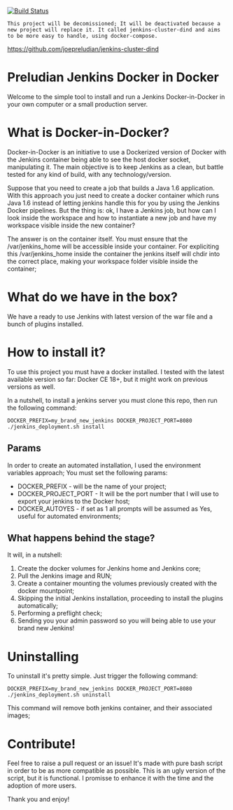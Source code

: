 [![Build Status](http://jarvis.preludian.com:8080/job/OpenSourceProjects/job/JenkinsDockerInDocker/job/master/badge/icon)](http://jarvis.preludian.com:8080/job/OpenSourceProjects/job/JenkinsDockerInDocker/job/master/)

```
This project will be decomissioned; It will be deactivated because a new project will replace it. It called jenkins-cluster-dind and aims to be more easy to handle, using docker-compose.
```
https://github.com/joepreludian/jenkins-cluster-dind


# Preludian Jenkins Docker in Docker

Welcome to the simple tool to install and run a Jenkins Docker-in-Docker in your own computer or a small production server.

# What is Docker-in-Docker?

Docker-in-Docker is an initiative to use a Dockerized version of Docker with the Jenkins container being able to see the host docker socket, manipulating it.
The main objective is to keep Jenkins as a clean, but battle tested for any kind of build, with any technology/version.

Suppose that you need to create a job that builds a Java 1.6 application. With this approach you just need to create a docker container which runs Java 1.6 instead of letting jenkins handle this for you by using the Jenkins Docker pipelines.
But the thing is: ok, I have a Jenkins job, but how can I look inside the workspace and how to instantiate a new job and have my workspace visible inside the new container?

The answer is on the container itself. You must ensure that the /var/jenkins\_home will be accessible inside your container. For expliciting this /var/jenkins\_home inside the container the jenkins itself will chdir into the correct place, making your workspace folder visible inside the container;

# What do we have in the box?

We have a ready to use Jenkins with latest version of the war file and a bunch of plugins installed.

# How to install it?

To use this project you must have a docker installed. I tested with the latest available version so far: Docker CE 18+, but it might work on previous versions as well.

In a nutshell, to install a jenkins server you must clone this repo, then run the following command:

```
DOCKER_PREFIX=my_brand_new_jenkins DOCKER_PROJECT_PORT=8080 ./jenkins_deployment.sh install
```

## Params

In order to create an automated installation, I used the environment variables approach;
You must set the following params:

* DOCKER\_PREFIX - will be the name of your project;
* DOCKER\_PROJECT\_PORT - It will be the port number that I will use to export your jenkins to the Docker host;
* DOCKER\_AUTOYES - if set as 1 all prompts will be assumed as Yes, useful for automated environments;

## What happens behind the stage?

It will, in a nutshell:

1. Create the docker volumes for Jenkins home and Jenkins core;
2. Pull the Jenkins image and RUN;
3. Create a container mounting the volumes previously created with the docker mountpoint;
4. Skipping the initial Jenkins installation, proceeding to install the plugins automatically;
5. Performing a preflight check;
6. Sending you your admin password so you will being able to use your brand new Jenkins!


# Uninstalling

To uninstall it's pretty simple. Just trigger the following command:

```
DOCKER_PREFIX=my_brand_new_jenkins DOCKER_PROJECT_PORT=8080 ./jenkins_deployment.sh uninstall
```

This command will remove both jenkins container, and their associated images;


# Contribute!

Feel free to raise a pull request or an issue! It's made with pure bash script in order to be as more compatible as possible.
This is an ugly version of the script, but it is functional. I promisse to enhance it with the time and the adoption of more users.

Thank you and enjoy!
